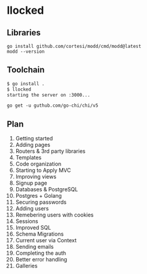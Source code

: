 # llocked

## Libraries 

```
go install github.com/cortesi/modd/cmd/modd@latest
modd --version
```


## Toolchain 

```sh
$ go install .
$ llocked
starting the server on :3000...
```

```
go get -u guthub.com/go-chi/chi/v5
```

## Plan 

1. Getting started
2. Adding pages 
3. Routers & 3rd party libraries 
4. Templates 
5. Code organization 
6. Starting to Apply MVC  
7. Improving views
8. Signup page 
9. Databases & PostgreSQL
10. Postgres + Golang
11. Securing passwords
12. Adding users 
13. Remebering users with cookies
14. Sessions
15. Improved SQL 
16. Schema Migrations 
17. Current user via Context 
18. Sending emails 
19. Completing the auth
20. Better error handling 
21. Galleries 

